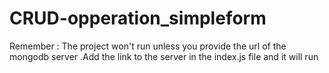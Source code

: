 # CRUD-opperation_simpleform
Remember : The project won't run unless you provide the url of the mongodb server .Add the link to the server in the index.js file and it will run 
